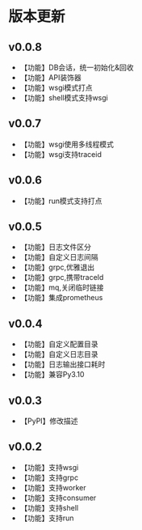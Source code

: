 # 版本更新

## v0.0.8
 * 【功能】DB会话，统一初始化&回收
 * 【功能】API装饰器
 * 【功能】wsgi模式打点
 * 【功能】shell模式支持wsgi

## v0.0.7
 * 【功能】wsgi使用多线程模式
 * 【功能】wsgi支持traceid

## v0.0.6
 * 【功能】run模式支持打点

## v0.0.5
 * 【功能】日志文件区分
 * 【功能】自定义日志间隔
 * 【功能】grpc,优雅退出
 * 【功能】grpc,携带traceId
 * 【功能】mq,关闭临时链接
 * 【功能】集成prometheus

## v0.0.4
 * 【功能】自定义配置目录
 * 【功能】自定义日志目录
 * 【功能】日志输出接口耗时
 * 【功能】兼容Py3.10

## v0.0.3
 * 【PyPI】修改描述

## v0.0.2
 * 【功能】支持wsgi
 * 【功能】支持grpc
 * 【功能】支持worker
 * 【功能】支持consumer
 * 【功能】支持shell
 * 【功能】支持run
